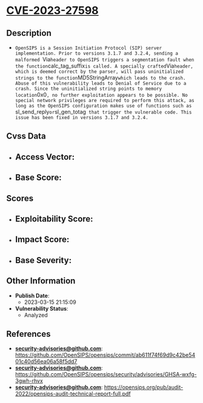 
# [CVE-2023-27598](https://github.com/OpenSIPS/opensips/commit/ab611f74f69d9c42be5401c40d56ea06a58f5dd7)

## Description

- `OpenSIPS is a Session Initiation Protocol (SIP) server implementation. Prior to versions 3.1.7 and 3.2.4, sending a malformed `Via` header to OpenSIPS triggers a segmentation fault when the function `calc_tag_suffix` is called. A specially crafted `Via` header, which is deemed correct by the parser, will pass uninitialized strings to the function `MD5StringArray` which leads to the crash. Abuse of this vulnerability leads to Denial of Service due to a crash. Since the uninitialized string points to memory location `0x0`, no further exploitation appears to be possible. No special network privileges are required to perform this attack, as long as the OpenSIPS configuration makes use of functions such as `sl_send_reply` or `sl_gen_totag` that trigger the vulnerable code. This issue has been fixed in versions 3.1.7 and 3.2.4.`

## Cvss Data

- **Access Vector**:
  - 
- **Base Score**:
  - 

## Scores

- **Exploitability Score**:
  - 
- **Impact Score**:
  - 
- **Base Severity**:
  - 

## Other Information

- **Publish Date**:
  - 2023-03-15 21:15:09
- **Vulnerability Status**:
  - Analyzed

## References

- **security-advisories@github.com**: https://github.com/OpenSIPS/opensips/commit/ab611f74f69d9c42be5401c40d56ea06a58f5dd7
- **security-advisories@github.com**: https://github.com/OpenSIPS/opensips/security/advisories/GHSA-wxfg-3gwh-rhvx
- **security-advisories@github.com**: https://opensips.org/pub/audit-2022/opensips-audit-technical-report-full.pdf
